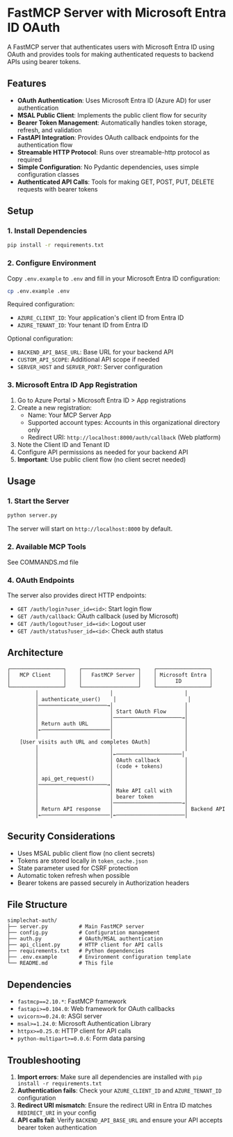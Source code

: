 # FastMCP Server with Microsoft Entra ID OAuth

A FastMCP server that authenticates users with Microsoft Entra ID using OAuth and provides tools for making authenticated requests to backend APIs using bearer tokens.

## Features

- **OAuth Authentication**: Uses Microsoft Entra ID (Azure AD) for user authentication
- **MSAL Public Client**: Implements the public client flow for security
- **Bearer Token Management**: Automatically handles token storage, refresh, and validation
- **FastAPI Integration**: Provides OAuth callback endpoints for the authentication flow
- **Streamable HTTP Protocol**: Runs over streamable-http protocol as required
- **Simple Configuration**: No Pydantic dependencies, uses simple configuration classes
- **Authenticated API Calls**: Tools for making GET, POST, PUT, DELETE requests with bearer tokens

## Setup

### 1. Install Dependencies

```bash
pip install -r requirements.txt
```

### 2. Configure Environment

Copy `.env.example` to `.env` and fill in your Microsoft Entra ID configuration:

```bash
cp .env.example .env
```

Required configuration:
- `AZURE_CLIENT_ID`: Your application's client ID from Entra ID
- `AZURE_TENANT_ID`: Your tenant ID from Entra ID

Optional configuration:
- `BACKEND_API_BASE_URL`: Base URL for your backend API
- `CUSTOM_API_SCOPE`: Additional API scope if needed
- `SERVER_HOST` and `SERVER_PORT`: Server configuration

### 3. Microsoft Entra ID App Registration

1. Go to Azure Portal > Microsoft Entra ID > App registrations
2. Create a new registration:
   - Name: Your MCP Server App
   - Supported account types: Accounts in this organizational directory only
   - Redirect URI: `http://localhost:8000/auth/callback` (Web platform)
3. Note the Client ID and Tenant ID
4. Configure API permissions as needed for your backend API
5. **Important**: Use public client flow (no client secret needed)

## Usage

### 1. Start the Server

```bash
python server.py
```

The server will start on `http://localhost:8000` by default.

### 2. Available MCP Tools

See COMMANDS.md file

### 4. OAuth Endpoints

The server also provides direct HTTP endpoints:

- `GET /auth/login?user_id=<id>`: Start login flow
- `GET /auth/callback`: OAuth callback (used by Microsoft)
- `GET /auth/logout?user_id=<id>`: Logout user
- `GET /auth/status?user_id=<id>`: Check auth status

## Architecture

```
┌─────────────────┐    ┌──────────────────┐    ┌─────────────────┐
│   MCP Client    │    │   FastMCP Server │    │ Microsoft Entra │
│                 │    │                  │    │      ID         │
└─────────────────┘    └──────────────────┘    └─────────────────┘
         │                       │                       │
         │ authenticate_user()    │                       │
         │──────────────────────→│                       │
         │                       │ Start OAuth Flow      │
         │                       │──────────────────────→│
         │ Return auth URL       │                       │
         │←──────────────────────│                       │
         │                       │                       │
    [User visits auth URL and completes OAuth]           │
         │                       │                       │
         │                       │←─────────────────────│
         │                       │ OAuth callback        │
         │                       │ (code + tokens)       │
         │                       │                       │
         │ api_get_request()     │                       │
         │──────────────────────→│                       │
         │                       │ Make API call with    │
         │                       │ bearer token          │
         │                       │──────────────────────→│
         │ Return API response   │                       │ Backend API
         │←──────────────────────│←──────────────────────│
```

## Security Considerations

- Uses MSAL public client flow (no client secrets)
- Tokens are stored locally in `token_cache.json`
- State parameter used for CSRF protection
- Automatic token refresh when possible
- Bearer tokens are passed securely in Authorization headers

## File Structure

```
simplechat-auth/
├── server.py          # Main FastMCP server
├── config.py          # Configuration management
├── auth.py            # OAuth/MSAL authentication
├── api_client.py      # HTTP client for API calls
├── requirements.txt   # Python dependencies
├── .env.example       # Environment configuration template
└── README.md          # This file
```

## Dependencies

- `fastmcp==2.10.*`: FastMCP framework
- `fastapi>=0.104.0`: Web framework for OAuth callbacks
- `uvicorn>=0.24.0`: ASGI server
- `msal>=1.24.0`: Microsoft Authentication Library
- `httpx>=0.25.0`: HTTP client for API calls
- `python-multipart>=0.0.6`: Form data parsing

## Troubleshooting

1. **Import errors**: Make sure all dependencies are installed with `pip install -r requirements.txt`
2. **Authentication fails**: Check your `AZURE_CLIENT_ID` and `AZURE_TENANT_ID` configuration
3. **Redirect URI mismatch**: Ensure the redirect URI in Entra ID matches `REDIRECT_URI` in your config
4. **API calls fail**: Verify `BACKEND_API_BASE_URL` and ensure your API accepts bearer token authentication
